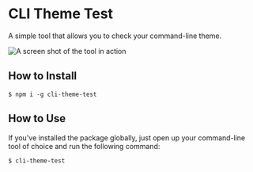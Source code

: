 # CLI Theme Test
A simple tool that allows you to check your command-line theme.

![A screen shot of the tool in action](http://joeleisner.com/github/screenshots/cli-theme-test/screenshot-2.png)

## How to Install
```
$ npm i -g cli-theme-test
```

## How to Use
If you've installed the package globally, just open up your command-line tool of choice and run the following command:
```
$ cli-theme-test
```
